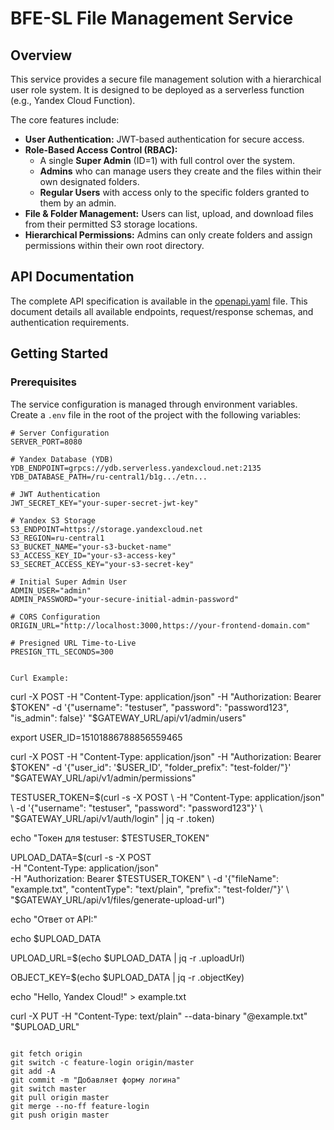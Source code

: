 # BFE-SL File Management Service

## Overview

This service provides a secure file management solution with a hierarchical user role system. It is designed to be deployed as a serverless function (e.g., Yandex Cloud Function).

The core features include:
-   **User Authentication:** JWT-based authentication for secure access.
-   **Role-Based Access Control (RBAC):**
    -   A single **Super Admin** (ID=1) with full control over the system.
    -   **Admins** who can manage users they create and the files within their own designated folders.
    -   **Regular Users** with access only to the specific folders granted to them by an admin.
-   **File & Folder Management:** Users can list, upload, and download files from their permitted S3 storage locations.
-   **Hierarchical Permissions:** Admins can only create folders and assign permissions within their own root directory.

## API Documentation

The complete API specification is available in the [openapi.yaml](./openapi.yaml) file. This document details all available endpoints, request/response schemas, and authentication requirements.

## Getting Started

### Prerequisites

The service configuration is managed through environment variables. Create a `.env` file in the root of the project with the following variables:

```env
# Server Configuration
SERVER_PORT=8080

# Yandex Database (YDB)
YDB_ENDPOINT=grpcs://ydb.serverless.yandexcloud.net:2135
YDB_DATABASE_PATH=/ru-central1/b1g.../etn...

# JWT Authentication
JWT_SECRET_KEY="your-super-secret-jwt-key"

# Yandex S3 Storage
S3_ENDPOINT=https://storage.yandexcloud.net
S3_REGION=ru-central1
S3_BUCKET_NAME="your-s3-bucket-name"
S3_ACCESS_KEY_ID="your-s3-access-key"
S3_SECRET_ACCESS_KEY="your-s3-secret-key"

# Initial Super Admin User
ADMIN_USER="admin"
ADMIN_PASSWORD="your-secure-initial-admin-password"

# CORS Configuration
ORIGIN_URL="http://localhost:3000,https://your-frontend-domain.com"

# Presigned URL Time-to-Live
PRESIGN_TTL_SECONDS=300


Curl Example:
```
curl -X POST   -H "Content-Type: application/json"   -H "Authorization: Bearer $TOKEN"   -d '{"username": "testuser", "password": "password123", "is_admin": false}'   "$GATEWAY_URL/api/v1/admin/users"

export USER_ID=15101886788856559465

curl -X POST   -H "Content-Type: application/json"   -H "Authorization: Bearer $TOKEN"   -d '{"user_id": '$USER_ID', "folder_prefix": "test-folder/"}'   "$GATEWAY_URL/api/v1/admin/permissions"

TESTUSER_TOKEN=$(curl -s -X POST \
  -H "Content-Type: application/json" \
  -d '{"username": "testuser", "password": "password123"}' \
  "$GATEWAY_URL/api/v1/auth/login" | jq -r .token)

echo "Токен для testuser: $TESTUSER_TOKEN"


UPLOAD_DATA=$(curl -s -X POST \
  -H "Content-Type: application/json" \
  -H "Authorization: Bearer $TESTUSER_TOKEN" \
  -d '{"fileName": "example.txt", "contentType": "text/plain", "prefix": "test-folder/"}' \
  "$GATEWAY_URL/api/v1/files/generate-upload-url")

echo "Ответ от API:"

echo $UPLOAD_DATA

UPLOAD_URL=$(echo $UPLOAD_DATA | jq -r .uploadUrl)

OBJECT_KEY=$(echo $UPLOAD_DATA | jq -r .objectKey)


echo "Hello, Yandex Cloud!" > example.txt


curl -X PUT   -H "Content-Type: text/plain"   --data-binary "@example.txt"   "$UPLOAD_URL"
```

git fetch origin
git switch -c feature-login origin/master
git add -A
git commit -m "Добавляет форму логина"
git switch master
git pull origin master
git merge --no-ff feature-login
git push origin master
